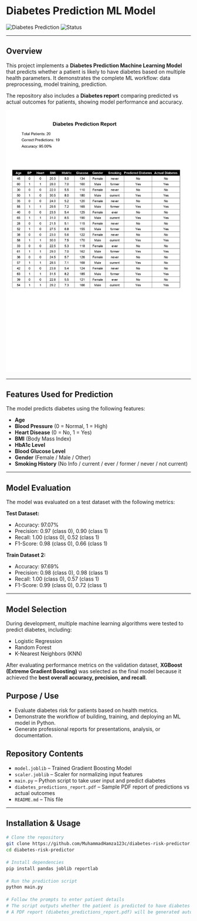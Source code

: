 # Diabetes Prediction ML Model

![Diabetes Prediction](https://img.shields.io/badge/ML-Python-blue) ![Status](https://img.shields.io/badge/status-Completed-green)

---

## Overview

This project implements a **Diabetes Prediction Machine Learning Model** that predicts whether a patient is likely to have diabetes based on multiple health parameters. It demonstrates the complete ML workflow: data preprocessing, model training, prediction.

The repository also includes a **Diabetes report** comparing predicted vs actual outcomes for patients, showing model performance and accuracy.

![View Sample PDF Report](https://github.com/MuhammadHamza123c/diabetes-risk-predictor/blob/main/diabetes_predictions_report_page-0001.jpg)

---

## Features Used for Prediction

The model predicts diabetes using the following features:

- **Age**  
- **Blood Pressure** (0 = Normal, 1 = High)  
- **Heart Disease** (0 = No, 1 = Yes)  
- **BMI** (Body Mass Index)  
- **HbA1c Level**  
- **Blood Glucose Level**  
- **Gender** (Female / Male / Other)  
- **Smoking History** (No Info / current / ever / former / never / not current)  

---

## Model Evaluation

The model was evaluated on a test dataset with the following metrics:

**Test Dataset:**

- Accuracy: 97.07%  
- Precision: 0.97 (class 0), 0.90 (class 1)  
- Recall: 1.00 (class 0), 0.52 (class 1)  
- F1-Score: 0.98 (class 0), 0.66 (class 1)  

**Train Dataset 2:**

- Accuracy: 97.69%  
- Precision: 0.98 (class 0), 0.98 (class 1)  
- Recall: 1.00 (class 0), 0.57 (class 1)  
- F1-Score: 0.99 (class 0), 0.72 (class 1)  



---

## Model Selection

During development, multiple machine learning algorithms were tested to predict diabetes, including:

- Logistic Regression  
- Random Forest  
- K-Nearest Neighbors (KNN)  

After evaluating performance metrics on the validation dataset, **XGBoost (Extreme Gradient Boosting)** was selected as the final model because it achieved the **best overall accuracy, precision, and recall**.

## Purpose / Use

- Evaluate diabetes risk for patients based on health metrics.  
- Demonstrate the workflow of building, training, and deploying an ML model in Python.  
- Generate professional reports for presentations, analysis, or documentation.


## Repository Contents

- `model.joblib` – Trained Gradient Boosting Model  
- `scaler.joblib` – Scaler for normalizing input features  
- `main.py` – Python script to take user input and predict diabetes  
- `diabetes_predictions_report.pdf` – Sample PDF report of predictions vs actual outcomes  
- `README.md` – This file  

---

## Installation & Usage

```bash
# Clone the repository
git clone https://github.com/MuhammadHamza123c/diabetes-risk-predictor.git
cd diabetes-risk-predictor

# Install dependencies
pip install pandas joblib reportlab

# Run the prediction script
python main.py

# Follow the prompts to enter patient details
# The script outputs whether the patient is predicted to have diabetes
# A PDF report (diabetes_predictions_report.pdf) will be generated automatically
